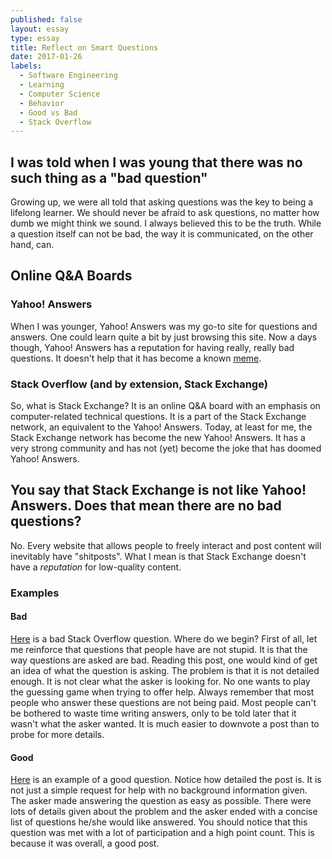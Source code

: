 ```yaml
---
published: false
layout: essay
type: essay
title: Reflect on Smart Questions
date: 2017-01-26
labels:
  - Software Engineering
  - Learning
  - Computer Science
  - Behavior
  - Good vs Bad
  - Stack Overflow
---
```


## I was told when I was young that there was no such thing as a "bad question"
Growing up, we were all told that asking questions was the key to being a lifelong learner. We should never be afraid to ask questions, no matter how dumb we might think we sound. I always believed this to be the truth. While a question itself can not be bad, the way it is communicated, on the other hand, can.

## Online Q&A Boards

### Yahoo! Answers

When I was younger, Yahoo! Answers was my go-to site for questions and answers. One could learn quite a bit by just browsing this site. Now a days though, Yahoo! Answers has a reputation for having really, really bad questions. It doesn't help that it has become a known [meme](http://knowyourmeme.com/memes/sites/yahoo-answers).

### Stack Overflow (and by extension, Stack Exchange)
So, what is Stack Exchange? It is an online Q&A board with an emphasis on computer-related technical questions. It is a part of the Stack Exchange network, an equivalent to the Yahoo! Answers. Today, at least for me, the Stack Exchange network has become the new Yahoo! Answers. It has a very strong community and has not (yet) become the joke that has doomed Yahoo! Answers.

## You say that Stack Exchange is not like Yahoo! Answers. Does that mean there are no bad questions?
No. Every website that allows people to freely interact and post content will inevitably have "shitposts". What I mean is that Stack Exchange doesn't have a *reputation* for low-quality content.

### Examples

#### Bad

[Here](http://stackoverflow.com/q/41888889) is a bad Stack Overflow question. Where do we begin? First of all, let me reinforce that questions that people have are not stupid. It is that the way questions are asked are bad. Reading this post, one would kind of get an idea of what the question is asking. The problem is that it is not detailed enough. It is not clear what the asker is looking for. No one wants to play the guessing game when trying to offer help. Always remember that most people who answer these questions are not being paid. Most people can't be bothered to waste time writing answers, only to be told later that it wasn't what the asker wanted. It is much easier to downvote a post than to probe for more details.

#### Good
[Here](http://stackoverflow.com/q/41888855) is an example of a good question. Notice how detailed the post is. It is not just a simple request for help with no background information given. The asker made answering the question as easy as possible. There were lots of details given about the problem and the asker ended with a concise list of questions he/she would like answered. You should notice that this question was met with a lot of participation and a high point count. This is because it was overall, a good post.
